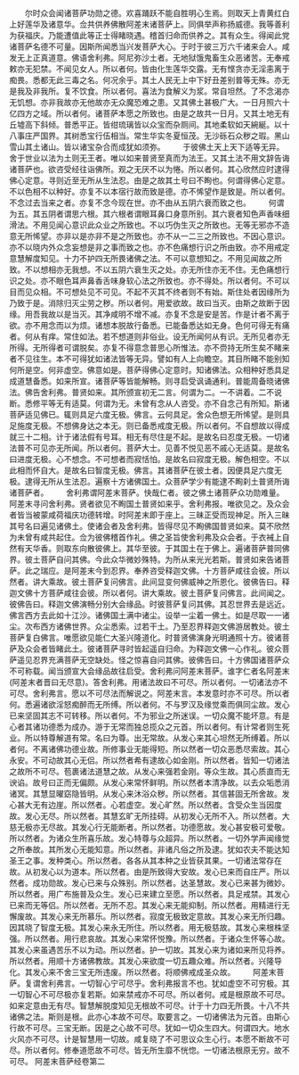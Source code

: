<!-- { "loadSidebar": true } -->
　　尔时众会闻诸菩萨功勋之德。欢喜踊跃不能自胜明心生焉。则取天上青黄红白上好莲华及诸意华。佥共供养佛散阿差末诸菩萨上。同俱举声称扬威德。我等善利为获福庆。乃能遭值此等正士得睹晓遇。稽首归命而供养之。其有众生。得闻此党诸菩萨名德不可量。因斯所闻悉当兴发菩萨大心。于时于彼三万六千诸来会人。咸发无上正真道意。佛语舍利弗。阿尼弥沙土者。无地狱饿鬼畜生众恶诸苦。无奉戒敕亦无犯禁。不闻见女人。所以者何。皆由化生莲华交露。无有悭贪亦无淫恚离于痴畏。悉都无此三毒之名。何况余乎。其土人民无上中下好丑差别普等无殊。亦无是我及非我所。复不饮食。所以者何。喜法为食解义为浆。常自坦然。了不念渴亦无饥想。亦非我故亦无他故亦无众魔恐难之患。又其佛土甚极广大。一日月照六十亿四方之域。所以者何。诸菩萨本愿之所致也。由是之故共一日月。又其土地无有丘墟高下斜倾。普悉平正。皆绀琉璃皆以众宝而杂厕间。其地柔软如天綩綖。以十八事庄严国界。其树悉宝行伍相当。常生华实冬夏恒茂。无沙砾石众秽之瑕。黑山雪山其土诸山。皆以诸宝杂合而成犹如须弥。
　　于彼佛土天上天下适等无异。舍于世业以法为土则无王者。唯以如来普贤至真而为法王。又其土法不用文辞告诲诸菩萨也。欲咨受经往诣佛所。观之无厌不以为惓。所以者何。其心欣然应时逮得佛心定意。寻则近至无所从生法忍。由是之故其土号曰不眴也。何谓得佛心定意。不以色相不以种好。亦复不以本宿行故而致是德。亦不悕望作是致是。所以者何。不念过去当来之者。亦复不念今现在世。亦不由从五阴六衰而致之也。
　　何谓为五。其五阴者谓思六根。其六根者谓眼耳鼻口身意所别。其六衰者知色声香味细滑法。不用见闻心意识此众业之所致也。不以巧伪生灭之所致也。无等无邪亦不造意无所悕望。亦非以是亦非不是之所致也。亦不从一二三之所致也。不因心意识。亦不以晓内外众念妄想是非之事而致之也。亦不色痛想行识之所由致。亦不用戒定意慧解度知见。十力不护四无所畏诸佛之法。不可以意想知之。不用见闻故之所致。不以想相亦无我想。不以五阴六衰生灭之处。亦无所住亦无不住。无色痛想行识之处。亦不眼色耳声鼻香舌味身软心法之所致也。亦不得处。所以者何。不可以目而见众相。不可想处见不可见。不起不灭其不终者则不有始。斯住处者因缘所为乃致于是。消除归灭尘劳之秽。所以者何。用爱欲故。故曰当灭。由斯之故断于因缘。用吾我故以是当灭。其净咸明不增不减。亦复不念是安是苦。作是计者不离于欲。亦不用念而以为烦。诸想本脱故行备悉。已能备悉达如无身。色何可得无有痛者。何从有痒。常住如法。若不想道则非俗业。设无所闻何从有识。无所见者亦无所得。无所得者可谓脱矣。亦复不得意念普思心所惟法。亦不赍持无所生矣不睹来者不见往生。本不可得犹如诸法皆等无异。譬如有人上向瞻空。其目所睹不能别知何所是空。何非虚空。佛意如是。菩萨得佛心定意时。知诸佛法。众相种好悉具足成道慧备悉。如来所宣。诸菩萨等皆能解畅。则寻启受讽诵通利。普能周备晓诸佛法。佛告舍利弗。普贤如来。其所颁宣初无二言。何谓为二。一不讲着。二不说断。悉修平等无有适莫。何谓为无。未曾有念从人咨受。亦不自念己有所知。斯诸菩萨适见佛已。辄则具足六度无极。佛言。云何具足。舍众色想无所悕望。是则具足施度无极。不想佛身达之本无。则已备悉戒度无极。所以者何。不自想故以得成就三十二相。计于诸法假有号耳。相无有尽住是不起。是故名曰忍度无极。一切诸法普不可见亦无所闻。所以者何。菩萨大士。见善不悦见恶不戚心无适莫。是故名曰进度无极。心不想念。不可想者而寂恬怕。是故名曰寂度无极。解色相空。不以此相而怀自大。是故名曰智度无极。佛言。其诸菩萨在彼土者。因便具足六度无极。逮得无所从生法忍。遍察十方诸佛国土。众菩萨学少有能逮不眴刹土普贤所诲诸菩萨者。
　　舍利弗谓阿差末菩萨。快哉仁者。彼之佛土诸菩萨众功勋难量。阿差末寻问舍利弗。贤者欲见不眴国土普贤如来乎。舍利弗报。唯欲见之。及众会者皆当被蒙咸荷福庆功德转增。时阿差末即于座上。三昧正受而现神足。所入三昧其号名曰遍见诸佛土。使诸会者及舍利弗。皆得尽见不眴佛国普贤如来。莫不欣然为未曾有咸共起住。佥为彼佛稽首作礼。佛之圣旨使舍利弗及众会者。于衣裓上自然有天华香。则取东向散彼佛上。其华至彼。于其国土在于佛上。遍诸菩萨普同佛界。彼土菩萨自问其佛。今此众华微妙殊特。为所从来光光若斯。普贤如来告诸菩萨。此之瑞应。是阿差末今到忍界。奉养咨受释迦文佛。十方菩萨咸往会彼。所以然者。讲大乘故。彼土菩萨复问佛言。此间显变何佛威神之所恩化。彼佛告曰。释迦文佛十方菩萨咸往会彼。所以者何。讲大乘故。彼土菩萨复问佛言。此间闻之。彼佛告曰。释迦文佛演畅分别大会缘品。时彼菩萨复问其佛。其忍世界去是远近。佛言西方去此如十江沙。诸佛国土满中诸尘。设举一尘着一佛土。如是尽取一一诸尘。次布西方诸佛世界。众尘悉索。过若干土。乃至忍界释迦文佛游居教处。彼土菩萨复白佛言。唯愿欲见能仁大圣兴隆道化。时普贤佛演身光明通照十方。彼诸菩萨及众会者皆睹此土。彼诸菩萨寻时皆起遥自归命。为释迦文佛一心作礼。彼众菩萨遥见忍界充满菩萨无空缺处。怪之惊喜自问其佛。彼佛告曰。十方佛国诸菩萨众不可称载。闻当颁宣大会缘品故往启受。舍利弗问阿差末菩萨。谁字仁者名阿差末(阿差末者晋曰无尽意)。答舍利弗。用诸法故曰不可尽。所以者何。一切诸法亦不可尽。舍利弗言。愿以不可尽法而解说之。阿差末言。本发意时亦不可尽。所以者何。悉遍诸欲淫怒痴醉而无所缚。所以者何。不与罗汉及缘觉乘而俱同尘故。发心已来坚固其志不可转移。所以者何。不为邪业之所迷误。一切众魔不能坏意。有是心者其诸功德悉为成办。游于无常而独总揽众之元首。所以者何。有计常者则生死业。所以特尊解道有常。名曰为尊。出无常故。从发心来其心坦然无所缚着。所以者何。不离诸佛功德业故。所修事业无能得短。所以然者一切众恶悉尽索故。其心永安。不可动故其心无侣。所以然者希有逮故心如金刚。所以然者。皆知一切诸法之故所不可尽。苞裹诸法道慧之故。从发心来强若金刚。等众生故。其心质直而无谀谄。故号曰正而无偏颇。从发心来常怀鲜明。所以然者本清净故。以去众垢悉消诸冥。其慧显曜窈隐皆明。从发心来沐浴众秽。所以然者。其信甚固无所舍故。发心甚大无有边崖。所以然者。心若虚空。发心旷然。所以然者。含受众生当因度故。发心无尽。所以然者。其慧玄旷无所挂碍。从初发心无所不入。所以然者。大慈无极亦无尽故。其发心行无能断者。所以然者。功德愿故。发心甚安极可爱敬。所以然者。为诸众生所喜乐故。发心特尊与众超异。所以然者。一切外学声闻缘觉之所奉故。其所发心无能知意。所以然者。非诸凡俗之所及逮。犹如农夫不能达知圣王之事。发种类心。所以然者。各各从其本种之业皆获其果。一切诸法常存在故。从初发心以为道本。所以然者。由是所致得大安故。发心已来而自庄严。所以然者。成功勋故。发心已来与众殊别。所以然者。达圣慧故。发心已来甚为微妙。所以然者。用广布施普及众生。发心已来建立至愿。所以然者。具足戒禁。其发心已来而无等侣。所以然者。无所不忍。其发心来无能抑制。所以然者。用精进行无懈废故。其发心来无所慕乐。所以然者。寂度无极致定意故。其发心来无所归趣。因其晓了智度无极。其发心来永无所住。所以然者。用无极慈故。其发心来根株坚强。所以然者。用行悲哀故。其发心来常怀悦豫。所以然者。于诸众生怀等心故。其发心来虽遇苦乐不以为动。所以然者。护一切故。其发心来为诸如来所见将养。所以然者。用顺十方诸佛教故。其发心来欲度一切五趣众难。所以然者。兴隆导化。其发心来不舍三宝无所违废。所以然者。将顺佛戒成圣众故。
　　阿差末菩萨。复谓舍利弗言。一切智心宁可尽乎。舍利弗报言不也。犹如虚空不可穷极。其一切智心不可尽极亦复若斯。如来禁戒亦不可尽。所以者何。戒是根原故不可尽。如来定意由无有尽。智慧解脱度知见无根故不可尽。计于十力四无所畏。十八不共诸佛之法。斯则是根。此亦心本故不可尽。取要言之。一切诸佛法为元首。由斯心行故不可尽。三宝无断。因是之心故不可尽。犹如一切众生四大。何谓四大。地水火风亦不可尽。计是智慧用一切故。咸复晓了不可思议众生心行。本愿不断故不可尽。所以者何。修奉道愿故不可尽。皆无所生靡不恍惚。一切诸法根原无穷。故不可尽。
阿差末菩萨经卷第二
